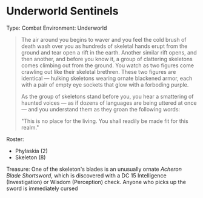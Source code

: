 # Underworld Sentinels

Type: Combat
Environment: Underworld

> The air around you begins to waver and you feel the cold brush of death wash over you as hundreds of skeletal hands erupt from the ground and tear open a rift in the earth. Another similar rift opens, and then another, and before you know it, a group of clattering skeletons comes climbing out from the ground. You watch as two figures come crawling out like their skeletal brethren. These two figures are identical — hulking skeletons wearing ornate blackened armor, each with a pair of empty eye sockets that glow with a forboding purple. 
>
> As the group of skeletons stand before you, you hear a smattering of haunted voices — as if dozens of languages are being uttered at once — and you understand them as they groan the following words:
> 
> "This is no place for the living. You shall readily be made fit for this realm."

Roster:
- Phylaskia (2)
- Skeleton (8)

Treasure: One of the skeleton's blades is an unusually ornate *Acheron Blade Shortsword*, which is discovered with a DC 15 Intelligence (Investigation) or Wisdom (Perception) check. Anyone who picks up the sword is immediately cursed 